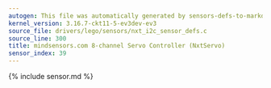 ```yaml
---
autogen: This file was automatically generated by sensors-defs-to-markdown.py
kernel_version: 3.16.7-ckt11-5-ev3dev-ev3
source_file: drivers/lego/sensors/nxt_i2c_sensor_defs.c
source_line: 300
title: mindsensors.com 8-channel Servo Controller (NxtServo)
sensor_index: 39
---
```


{% include sensor.md %}
